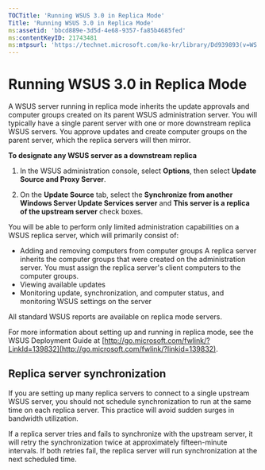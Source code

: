 ```yaml
---
TOCTitle: 'Running WSUS 3.0 in Replica Mode'
Title: 'Running WSUS 3.0 in Replica Mode'
ms:assetid: 'bbcd889e-3d5d-4e68-9357-fa85b4685fed'
ms:contentKeyID: 21743481
ms:mtpsurl: 'https://technet.microsoft.com/ko-kr/library/Dd939893(v=WS.10)'
---
```


Running WSUS 3.0 in Replica Mode
================================

A WSUS server running in replica mode inherits the update approvals and computer groups created on its parent WSUS administration server. You will typically have a single parent server with one or more downstream replica WSUS servers. You approve updates and create computer groups on the parent server, which the replica servers will then mirror.

**To designate any WSUS server as a downstream replica**
1.  In the WSUS administration console, select **Options**, then select **Update Source and Proxy Server**.

2.  On the **Update Source** tab, select the **Synchronize from another Windows Server Update Services server** and **This server is a replica of the upstream server** check boxes.

You will be able to perform only limited administration capabilities on a WSUS replica server, which will primarily consist of:

-   Adding and removing computers from computer groups
    A replica server inherits the computer groups that were created on the administration server. You must assign the replica server's client computers to the computer groups.
-   Viewing available updates
-   Monitoring update, synchronization, and computer status, and monitoring WSUS settings on the server

All standard WSUS reports are available on replica mode servers.

For more information about setting up and running in replica mode, see the WSUS Deployment Guide at [http://go.microsoft.com/fwlink/?LinkId=139832](http://go.microsoft.com/fwlink/?linkid=139832).

Replica server synchronization
------------------------------

If you are setting up many replica servers to connect to a single upstream WSUS server, you should not schedule synchronization to run at the same time on each replica server. This practice will avoid sudden surges in bandwidth utilization.

If a replica server tries and fails to synchronize with the upstream server, it will retry the synchronization twice at approximately fifteen-minute intervals. If both retries fail, the replica server will run synchronization at the next scheduled time.
